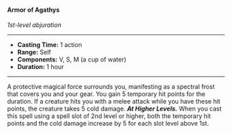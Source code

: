 #### Armor of Agathys
*1st-level abjuration*
___
- **Casting Time:** 1 action
- **Range:** Self
- **Components:** V, S, M (a cup of water)
- **Duration:** 1 hour
---
A protective magical force surrounds you, manifesting as a spectral frost that covers you and your gear. You gain 5 temporary hit points for the duration. If a creature hits you with a melee attack while you have these hit points, the creature takes 5 cold damage. ***At Higher Levels.*** When you cast this spell using a spell slot of 2nd level or higher, both the temporary hit points and the cold damage increase by 5 for each slot level above 1st.